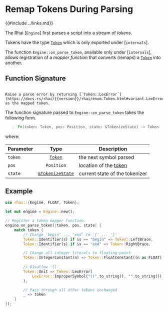 Remap Tokens During Parsing
===========================

{{#include ../links.md}}

[`Token`]: https://docs.rs/rhai/{{version}}/rhai/enum.Token.html


The Rhai [`Engine`] first parses a script into a stream of _tokens_.

Tokens have the type [`Token`] which is only exported under [`internals`].

The function `Engine::on_parse_token`, available only under [`internals`], allows registration of a
_mapper function_ that converts (remaps) a [`Token`] into another.


Function Signature
------------------

```admonish tip.side "Tip: Raising errors"

Raise a parse error by returning [`Token::LexError`](https://docs.rs/rhai/{{version}}/rhai/enum.Token.html#variant.LexError)
as the mapped token.
```

The function signature passed to `Engine::on_parse_token` takes the following form.

> ```rust
> Fn(token: Token, pos: Position, state: &TokenizeState) -> Token
> ```

where:

| Parameter |                                        Type                                         | Description                      |
| --------- | :---------------------------------------------------------------------------------: | -------------------------------- |
| `token`   |                                      [`Token`]                                      | the next symbol parsed           |
| `pos`     |                                     `Position`                                      | location of the [token][`Token`] |
| `state`   | [`&TokenizeState`](https://docs.rs/rhai/{{version}}/rhai/struct.TokenizeState.html) | current state of the tokenizer   |


Example
-------

```rust
use rhai::{Engine, FLOAT, Token};

let mut engine = Engine::new();

// Register a token mapper function.
engine.on_parse_token(|token, pos, state| {
    match token {
        // Change 'begin' ... 'end' to '{' ... '}'
        Token::Identifier(s) if &s == "begin" => Token::LeftBrace,
        Token::Identifier(s) if &s == "end" => Token::RightBrace,

        // Change all integer literals to floating-point
        Token::IntegerConstant(n) => Token::FloatConstant((n as FLOAT).into()),
        
        // Disallow '()'
        Token::Unit => Token::LexError(
            LexError::ImproperSymbol("()".to_string(), "".to_string()).into()
        ),

        // Pass through all other tokens unchanged
        _ => token
    }
});
```
